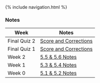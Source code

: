 {% include navigation.html %}

### Notes

| **Week** |**Notes**|
| ------------- |---------------|
| Final Quiz 2 |[Score and Corrections](https://aidanywu.github.io/apcsptri3/finalquiz2)|
| Final Quiz 1 |[Score and Corrections](https://aidanywu.github.io/apcsptri3/finalquiz1)|
| Week 2  |[5.5 & 5.6 Notes](https://aidanywu.github.io/apcsptri3/5.5&5.6)|
| Week 1  |[5.3 & 5.4 Notes](https://aidanywu.github.io/apcsptri3/5.3&5.4)|
| Week 0  |[5.1 & 5.2 Notes](https://aidanywu.github.io/apcsptri3/5.1&5.2)|


